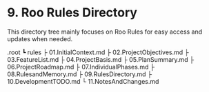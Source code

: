 # 9. Roo Rules Directory

This directory tree mainly focuses on Roo Rules for easy access and updates when needed.

.root
┗ rules
    ├ 01.InitialContext.md
    ├ 02.ProjectObjectives.md
    ├ 03.FeatureList.md
    ├ 04.ProjectBasis.md
    ├ 05.PlanSummary.md
    ├ 06.ProjectRoadmap.md
    ├ 07.IndividualPhases.md
    ├ 08.RulesandMemory.md
    ├ 09.RulesDirectory.md
    ├ 10.DevelopmentTODO.md
    └ 11.NotesAndChanges.md